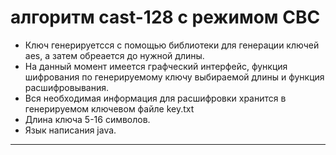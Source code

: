 # алгоритм cast-128 с режимом CBC
* Ключ генерируетсся с помощью библиотеки для генерации ключей aes, а затем обреается до нужной длины.
* На данный момент имеется графческий интерфейс, функция шифрования по генерируемому ключу выбираемой длины и функция расшифровывания.
* Вся необходимая информация для расшифровки хранится в генерируемом ключевом файле key.txt
* Длина ключа 5-16 символов.
* Язык написания java.
***
